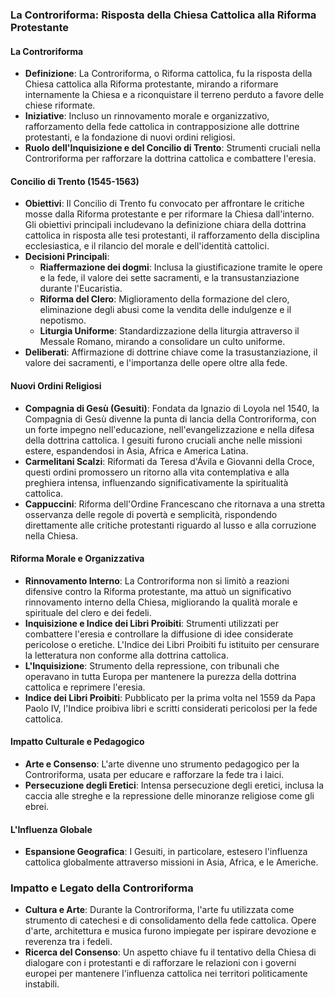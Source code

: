 ### La Controriforma: Risposta della Chiesa Cattolica alla Riforma Protestante

#### La Controriforma
- **Definizione**: La Controriforma, o Riforma cattolica, fu la risposta della Chiesa cattolica alla Riforma protestante, mirando a riformare internamente la Chiesa e a riconquistare il terreno perduto a favore delle chiese riformate.
- **Iniziative**: Incluso un rinnovamento morale e organizzativo, rafforzamento della fede cattolica in contrapposizione alle dottrine protestanti, e la fondazione di nuovi ordini religiosi.
- **Ruolo dell'Inquisizione e del Concilio di Trento**: Strumenti cruciali nella Controriforma per rafforzare la dottrina cattolica e combattere l'eresia.

#### Concilio di Trento (1545-1563)
- **Obiettivi**: Il Concilio di Trento fu convocato per affrontare le critiche mosse dalla Riforma protestante e per riformare la Chiesa dall'interno. Gli obiettivi principali includevano la definizione chiara della dottrina cattolica in risposta alle tesi protestanti, il rafforzamento della disciplina ecclesiastica, e il rilancio del morale e dell'identità cattolici.
- **Decisioni Principali**:
  - **Riaffermazione dei dogmi**: Inclusa la giustificazione tramite le opere e la fede, il valore dei sette sacramenti, e la transustanziazione durante l'Eucaristia.
  - **Riforma del Clero**: Miglioramento della formazione del clero, eliminazione degli abusi come la vendita delle indulgenze e il nepotismo.
  - **Liturgia Uniforme**: Standardizzazione della liturgia attraverso il Messale Romano, mirando a consolidare un culto uniforme.
- **Deliberati**: Affirmazione di dottrine chiave come la trasustanziazione, il valore dei sacramenti, e l'importanza delle opere oltre alla fede.

#### Nuovi Ordini Religiosi
- **Compagnia di Gesù (Gesuiti)**: Fondata da Ignazio di Loyola nel 1540, la Compagnia di Gesù divenne la punta di lancia della Controriforma, con un forte impegno nell'educazione, nell'evangelizzazione e nella difesa della dottrina cattolica. I gesuiti furono cruciali anche nelle missioni estere, espandendosi in Asia, Africa e America Latina.
- **Carmelitani Scalzi**: Riformati da Teresa d'Ávila e Giovanni della Croce, questi ordini promossero un ritorno alla vita contemplativa e alla preghiera intensa, influenzando significativamente la spiritualità cattolica.
- **Cappuccini**: Riforma dell'Ordine Francescano che ritornava a una stretta osservanza delle regole di povertà e semplicità, rispondendo direttamente alle critiche protestanti riguardo al lusso e alla corruzione nella Chiesa.

#### Riforma Morale e Organizzativa
- **Rinnovamento Interno**: La Controriforma non si limitò a reazioni difensive contro la Riforma protestante, ma attuò un significativo rinnovamento interno della Chiesa, migliorando la qualità morale e spirituale del clero e dei fedeli.
- **Inquisizione e Indice dei Libri Proibiti**: Strumenti utilizzati per combattere l'eresia e controllare la diffusione di idee considerate pericolose o eretiche. L'Indice dei Libri Proibiti fu istituito per censurare la letteratura non conforme alla dottrina cattolica.
- **L'Inquisizione**: Strumento della repressione, con tribunali che operavano in tutta Europa per mantenere la purezza della dottrina cattolica e reprimere l'eresia.
- **Indice dei Libri Proibiti**: Pubblicato per la prima volta nel 1559 da Papa Paolo IV, l'Indice proibiva libri e scritti considerati pericolosi per la fede cattolica.

#### Impatto Culturale e Pedagogico
- **Arte e Consenso**: L'arte divenne uno strumento pedagogico per la Controriforma, usata per educare e rafforzare la fede tra i laici.
- **Persecuzione degli Eretici**: Intensa persecuzione degli eretici, inclusa la caccia alle streghe e la repressione delle minoranze religiose come gli ebrei.

#### L'Influenza Globale
- **Espansione Geografica**: I Gesuiti, in particolare, estesero l'influenza cattolica globalmente attraverso missioni in Asia, Africa, e le Americhe.

### Impatto e Legato della Controriforma
- **Cultura e Arte**: Durante la Controriforma, l'arte fu utilizzata come strumento di catechesi e di consolidamento della fede cattolica. Opere d'arte, architettura e musica furono impiegate per ispirare devozione e reverenza tra i fedeli.
- **Ricerca del Consenso**: Un aspetto chiave fu il tentativo della Chiesa di dialogare con i protestanti e di rafforzare le relazioni con i governi europei per mantenere l'influenza cattolica nei territori politicamente instabili.

